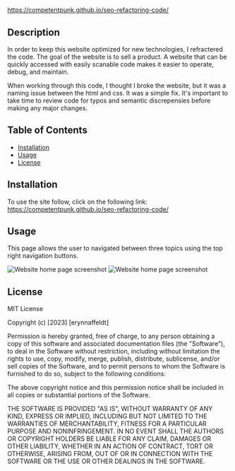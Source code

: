 # <seo-refractoring-code>

https://competentpunk.github.io/seo-refactoring-code/

## Description

In order to keep this website optimized for new technologies, I refractered the code.
The goal of the website is to sell a product. A website that can be quickly accessed
with easily scanable code makes it easier to operate, debug, and maintain. 

When working through this code, I thought I broke the website, but it was a naming issue between
the html and css. It was a simple fix. It's important to take time to review code for
typos and semantic discrepensies before making any major changes.


## Table of Contents 

- [Installation](#installation)
- [Usage](#usage)
- [License](#license)

## Installation

To use the site follow, click on the following link: 
https://competentpunk.github.io/seo-refactoring-code/

## Usage

This page allows the user to navigated between three topics using the top right navigation buttons.

![Website home page screenshot](assets/images/Screenshot-1)
![Website home page screenshot](assets/images/Screenshot-2)

## License

MIT License

Copyright (c) [2023] [erynnaffeldt]

Permission is hereby granted, free of charge, to any person obtaining a copy
of this software and associated documentation files (the "Software"), to deal
in the Software without restriction, including without limitation the rights
to use, copy, modify, merge, publish, distribute, sublicense, and/or sell
copies of the Software, and to permit persons to whom the Software is
furnished to do so, subject to the following conditions:

The above copyright notice and this permission notice shall be included in all
copies or substantial portions of the Software.

THE SOFTWARE IS PROVIDED "AS IS", WITHOUT WARRANTY OF ANY KIND, EXPRESS OR
IMPLIED, INCLUDING BUT NOT LIMITED TO THE WARRANTIES OF MERCHANTABILITY,
FITNESS FOR A PARTICULAR PURPOSE AND NONINFRINGEMENT. IN NO EVENT SHALL THE
AUTHORS OR COPYRIGHT HOLDERS BE LIABLE FOR ANY CLAIM, DAMAGES OR OTHER
LIABILITY, WHETHER IN AN ACTION OF CONTRACT, TORT OR OTHERWISE, ARISING FROM,
OUT OF OR IN CONNECTION WITH THE SOFTWARE OR THE USE OR OTHER DEALINGS IN THE
SOFTWARE.
